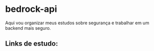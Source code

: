 # bedrock-api
Aqui vou organizar meus estudos sobre segurança e trabalhar em um backend mais seguro.


## Links de estudo:
